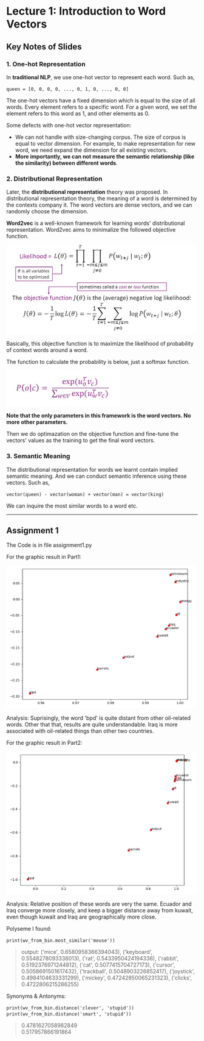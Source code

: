 # Lecture 1: Introduction to Word Vectors

## Key Notes of Slides
### 1. One-hot Representation
In **traditional NLP**, we use one-hot vector to represent each word. Such as,
```
queen = [0, 0, 0, 0, ..., 0, 1, 0, ..., 0, 0]
```
The one-hot vectors have a fixed dimension which is equal to the size of all words. Every element refers to a specific word. For a given word, we set the element refers to this word as 1, and other elements as 0.

Some defects with one-hot vector representation:

- We can not handle with size-changing corpus. The size of corpus is equal to vector dimension. For example, to make representation for new word, we need expand the dimension for all existing vectors. 
- **More importantly, we can not measure the semantic relationship (like the similarity) between different words**.

</r>

### 2. Distributional Representation
Later, the **distributional representation** theory was proposed. In distributional representation theory, the meaning of a word is determined by the contexts company it. The word vectors are dense vectors, and we can randomly choose the dimension.

**Word2vec** is a well-known framework for learning words' distributional representation. Word2vec aims to minimalize the followed objective function.

<img src="pics/pic1.jpg"
     style="align: left"
     width="500" />

Basically, this objective function is to maximize the likelihood of probability of context words around a word.

The function to calculate the probability is below, just a softmax function.

<img src="pics/pic2.jpg"
     style="align: left"
     width="300" />

**Note that the only parameters in this framework is the word vectors. No more other parameters.**

Then we do optimazation on the objective function and fine-tune the vectors' values as the training to get the final word vectors.

### 3. Semantic Meaning
The distributional representation for words we learnt contain implied semantic meaning. And we can conduct semantic inference using these vectors. Such as,

```
vector(queen) - vector(woman) + vector(man) = vector(king)
```

We can inquire the most similar words to a word etc.

---

## Assignment 1
The Code is in file assignment1.py

For the graphic result in Part1:

<img src="pics/pic3.png"
     style="align: left"
     width="500" />

Analysis: Suprisingly, the word 'bpd' is quite distant from other oil-related words. Other that that, results are quite understandable. Iraq is more associated with oil-related things than other two countries.

For the graphic result in Part2:

<img src="pics/pic4.png"
     style="align: left"
     width="500" />

Analysis: Relative position of these words are very the same. Ecuador and Iraq converge more closely, and keep a bigger distance away from kuwait, even though kuwait and Iraq are geographically more close.

Polyseme I found:
```
print(wv_from_bin.most_similar('mouse'))
```
> output: ('mice', 0.6580958366394043), ('keyboard', 0.5548278093338013), ('rat', 0.5433950424194336), ('rabbit', 0.5192376971244812), ('cat', 0.5077415704727173), ('cursor', 0.5058691501617432), ('trackball', 0.5048903226852417), ('joystick', 0.4984104633331299), ('mickey', 0.47242850065231323), ('clicks', 0.4722806215286255)

<!-- Synonym I found:
```
wv_from_bin.most_similar('almost')
wv_from_bin.most_similar('nearly')
```

> [('nearly', 0.879671037197113), ('just', 0.7620278000831604), ('only', 0.756145179271698), ('though', 0.7540832757949829), ('than', 0.7539218664169312), ('virtually', 0.7500045299530029), ('but', 0.7445195317268372), ('so', 0.7351697683334351), ('half', 0.7339328527450562), ('more', 0.7268467545509338)]

> [('almost', 0.8796710968017578), ('ago', 0.7605212330818176), ('than', 0.7541202902793884), ('least', 0.7476626634597778), ('half', 0.735248327255249), ('last', 0.7240304350852966), ('six', 0.7106252908706665), ('years', 0.7098610401153564), ('five', 0.7073115706443787), ('1,000', 0.704499363899231)]

'nearly' and 'almost' have more than 0.8 similarity. -->

Synonyms & Antonyms:
```
print(wv_from_bin.distance('clever', 'stupid'))
print(wv_from_bin.distance('smart', 'stupid'))
```
> 0.4781627058982849  
0.517957866191864
